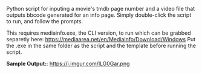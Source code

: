 Python script for inputing a movie's tmdb page number and a video file that outputs bbcode generated for an info page.
Simply double-click the script to run, and follow the prompts.

This requires mediainfo.exe, the CLI version, to run which can be grabbed separetly here:
https://mediaarea.net/en/MediaInfo/Download/Windows
Put the .exe in the same folder as the script and the template before running the script.

**Sample Output:**:
https://i.imgur.com/lLG0Gar.png
